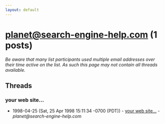 ```yaml
---
layout: default
---
```


# planet@search-engine-help.com (1 posts)

_Be aware that many list participants used multiple email addresses over their time active on the list. As such this page may not contain all threads available._

## Threads

### your web site...
+ 1998-04-25 (Sat, 25 Apr 1998 15:11:34 -0700 (PDT)) - [your web site...](/archive/1998/04/3a5913cfd85499ced7f49b28be63aa1d0a74f9adcd04f5cc213a3ef91b25c417) - _planet@search-engine-help.com_

